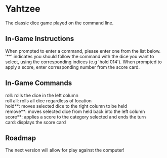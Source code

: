 # Yahtzee
The classic dice game played on the command line. 

## In-Game Instructions
When prompted to enter a command, please enter one from the list below. '**' indicates you should follow the command with the dice you want to select, using the corresponding indices (e.g 'hold 014'). When prompted to apply a score, enter corresponding number from the score card.

## In-Game Commands
roll: rolls the dice in the left column  
roll all: rolls all dice regardless of location  
hold**: moves selected dice to the right column to be held  
remove**: moves selected dice from held back into the left column  
score**: applies a score to the category selected and ends the turn  
card: displays the score card

## Roadmap
The next version will allow for play against the computer!
